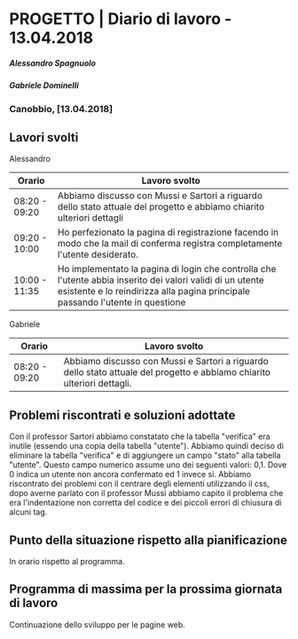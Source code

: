 # PROGETTO | Diario di lavoro - 13.04.2018
##### Alessandro Spagnuolo
##### Gabriele Dominelli
### Canobbio, [13.04.2018]

## Lavori svolti
Alessandro

|Orario        |Lavoro svolto                 |
|--------------|------------------------------|
|08:20 - 09:20 |Abbiamo discusso con Mussi e Sartori a riguardo dello stato attuale del progetto e abbiamo chiarito ulteriori dettagli|
|09:20 - 10:00 |Ho perfezionato la pagina di registrazione facendo in modo che la mail di conferma registra completamente l'utente desiderato.
|10:00 - 11:35 |Ho implementato la pagina di login che controlla che l'utente abbia inserito dei valori validi di un utente esistente e lo reindirizza alla pagina principale passando l'utente in questione|


Gabriele

|Orario        |Lavoro svolto                 |
|--------------|------------------------------|
|08:20 - 09:20 |Abbiamo discusso con Mussi e Sartori a riguardo dello stato attuale del progetto e abbiamo chiarito ulteriori dettagli.|



##  Problemi riscontrati e soluzioni adottate
Con il professor Sartori abbiamo constatato che la tabella "verifica" era inutile (essendo una copia della tabella "utente").
Abbiamo quindi deciso di eliminare la tabella "verifica" e di aggiungere un campo "stato" alla tabella "utente". Questo campo numerico assume uno dei seguenti valori: 0,1. Dove 0 indica un utente non ancora confermato ed 1 invece si.
Abbiamo riscontrato dei problemi con il centrare degli elementi utilizzando il css, dopo averne parlato con il professor Mussi abbiamo capito il problema che era l'indentazione non corretta del codice e dei piccoli errori di chiusura di alcuni tag.

##  Punto della situazione rispetto alla pianificazione
In orario rispetto al programma.


## Programma di massima per la prossima giornata di lavoro
Continuazione dello sviluppo per le pagine web.
